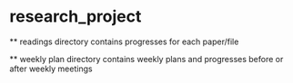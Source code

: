 # research_project

** readings directory contains progresses for each paper/file

** weekly plan directory contains weekly plans and progresses before or after weekly meetings

